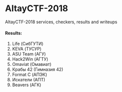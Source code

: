 # AltayCTF-2018
AltayCTF-2018 services, checkers, results and writeups



#### Results:

1. Life (СибГУТИ)
2. KEVA (ТУСУР)
3. ASU Team (АГУ)
4. Hack2Win (АГТУ)
5. Omaviat (Омавиат)
6. Крабы 42 (Гимназия 42)
7. Format C (АПЭК)
8. Искатели (АПТ)
9. Beavers (АГК)